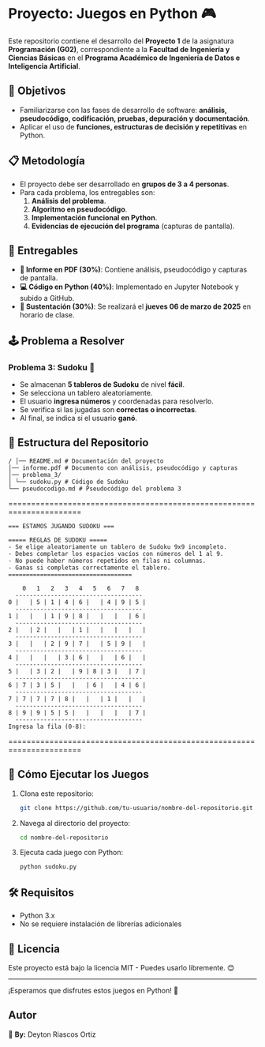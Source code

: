 # Proyecto: Juegos en Python 🎮

Este repositorio contiene el desarrollo del **Proyecto 1** de la asignatura **Programación (G02)**, correspondiente a la **Facultad de Ingeniería y Ciencias Básicas** en el **Programa Académico de Ingeniería de Datos e Inteligencia Artificial**.

## 📌 Objetivos
- Familiarizarse con las fases de desarrollo de software: **análisis, pseudocódigo, codificación, pruebas, depuración y documentación**.
- Aplicar el uso de **funciones, estructuras de decisión y repetitivas** en Python.

## 📋 Metodología
- El proyecto debe ser desarrollado en **grupos de 3 a 4 personas**.
- Para cada problema, los entregables son:
  1. **Análisis del problema**.
  2. **Algoritmo en pseudocódigo**.
  3. **Implementación funcional en Python**.
  4. **Evidencias de ejecución del programa** (capturas de pantalla).

## 📂 Entregables
- **📄 Informe en PDF (30%)**: Contiene análisis, pseudocódigo y capturas de pantalla.
- **💻 Código en Python (40%)**: Implementado en Jupyter Notebook y subido a GitHub.
- **🎤 Sustentación (30%)**: Se realizará el **jueves 06 de marzo de 2025** en horario de clase.

## 🕹️ Problema a Resolver

### **Problema 3: Sudoku** 🔢
- Se almacenan **5 tableros de Sudoku** de nivel **fácil**.
- Se selecciona un tablero aleatoriamente.
- El usuario **ingresa números** y coordenadas para resolverlo.
- Se verifica si las jugadas son **correctas o incorrectas**.
- Al final, se indica si el usuario **ganó**.

## 📂 Estructura del Repositorio
```
/ │── README.md # Documentación del proyecto
│── informe.pdf # Documento con análisis, pseudocódigo y capturas
│── problema_3/
│ └── sudoku.py # Código de Sudoku
└── pseudocodigo.md # Pseudocódigo del problema 3
```
======================================================================
```
=== ESTAMOS JUGANDO SUDOKU ===

===== REGLAS DE SUDOKU =====
- Se elige aleatoriamente un tablero de Sudoku 9x9 incompleto.
- Debes completar los espacios vacíos con números del 1 al 9.
- No puede haber números repetidos en filas ni columnas.
- Ganas si completas correctamente el tablero.
===================================

    0   1   2   3   4   5   6   7   8
  ------------------------------------
0 |   | 5 | 1 | 4 | 6 |   | 4 | 9 | 5 |
  ------------------------------------
1 |   |   | 1 | 9 | 8 |   |   |   | 6 |
  ------------------------------------
2 |   | 2 |   |   | 1 |   |   |   |   |
  ------------------------------------
3 |   |   | 2 | 9 | 7 |   | 5 | 9 |   |
  ------------------------------------
4 |   |   |   | 3 | 6 |   |   | 6 |   |
  ------------------------------------
5 |   | 3 | 2 |   | 9 | 8 | 3 |   | 7 |
  ------------------------------------
6 | 7 | 3 | 5 |   |   | 6 |   | 4 | 6 |
  ------------------------------------
7 | 7 | 7 | 7 | 8 |   |   | 1 |   |   |
  ------------------------------------
8 | 9 | 9 | 5 | 5 |   |   |   |   | 7 |
  ------------------------------------
Ingresa la fila (0-8):
```
======================================================================

## 🚀 Cómo Ejecutar los Juegos
1. Clona este repositorio:
   ```bash
   git clone https://github.com/tu-usuario/nombre-del-repositorio.git
   ```
2. Navega al directorio del proyecto:
   ```bash
   cd nombre-del-repositorio
   ```
3. Ejecuta cada juego con Python:
   ```bash
   python sudoku.py
   ```


## 🛠 Requisitos
- Python 3.x
- No se requiere instalación de librerías adicionales

## 📜 Licencia
Este proyecto está bajo la licencia MIT - Puedes usarlo libremente. 😊

---
¡Esperamos que disfrutes estos juegos en Python! 🚀

## Autor
📌 **By:** Deyton Riascos Ortiz